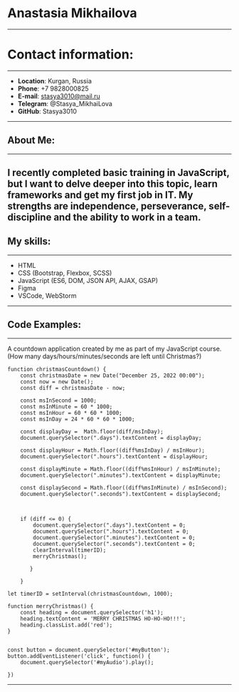 # **Anastasia Mikhailova**
---

# **Contact information:**
---

* **Location**: Kurgan, Russia
* **Phone**: +7 9828000825
* **E-mail**: stasya3010@mail.ru
* **Telegram**: @Stasya_MikhaiLova
* **GitHub**: Stasya3010
---

## **About Me:**
---

I recently completed basic training in JavaScript, but I want to delve deeper into this topic, learn frameworks and get my first job in IT. 
My strengths are independence, perseverance, self-discipline and the ability to work in a team.
---

## **My skills:**
---
* HTML
* CSS (Bootstrap, Flexbox, SCSS)
* JavaScript (ES6, DOM, JSON API, AJAX, GSAP)
* Figma
* VSCode, WebStorm
---
## **Code Examples:**
---
A countdown application created by me as part of my JavaScript course. 
(How many days/hours/minutes/seconds are left until Christmas?)
```
function christmasCountdown() {
    const christmasDate = new Date("December 25, 2022 00:00");
    const now = new Date();
    const diff = christmasDate - now;
    
    const msInSecond = 1000;
    const msInMinute = 60 * 1000; 
    const msInHour = 60 * 60 * 1000;
    const msInDay = 24 * 60 * 60 * 1000;
 
    const displayDay =  Math.floor(diff/msInDay);
    document.querySelector(".days").textContent = displayDay;
 
    const displayHour = Math.floor((diff%msInDay) / msInHour);
    document.querySelector(".hours").textContent = displayHour;
 
    const displayMinute = Math.floor((diff%msInHour) / msInMinute);
    document.querySelector(".minutes").textContent = displayMinute;
 
    const displaySecond = Math.floor((diff%msInMinute) / msInSecond);
    document.querySelector(".seconds").textContent = displaySecond;
 


    if (diff <= 0) {
        document.querySelector(".days").textContent = 0;
        document.querySelector(".hours").textContent = 0;
        document.querySelector(".minutes").textContent = 0;
        document.querySelector(".seconds").textContent = 0;
        clearInterval(timerID);
        merryChristmas();
    
       }
    
    }

let timerID = setInterval(christmasCountdown, 1000);

function merryChristmas() {
    const heading = document.querySelector('h1');
    heading.textContent = 'MERRY CHRISTMAS HO-HO-HO!!!';
    heading.classList.add('red');
}


const button = document.querySelector('#myButton');
button.addEventListener('click', function() {
    document.querySelector('#myAudio').play();

})
```
---







